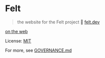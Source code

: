 # Felt

> the website for the Felt project 💚
> [felt.dev](https://www.felt.dev/)

[on the web](https://www.felt.dev/)

License: [MIT](LICENSE)

For more, see [GOVERNANCE.md](GOVERNANCE.md)
